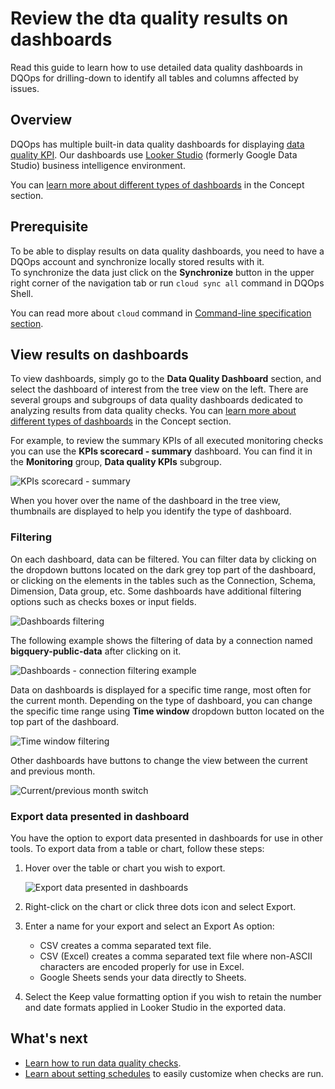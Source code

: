 # Review the dta quality results on dashboards
Read this guide to learn how to use detailed data quality dashboards in DQOps for drilling-down to identify all tables and columns affected by issues.

## Overview

DQOps has multiple built-in data quality dashboards for displaying [data quality KPI](../dqo-concepts/definition-of-data-quality-kpis.md).
Our dashboards use [Looker Studio](https://lookerstudio.google.com/overview) (formerly Google Data Studio) business
intelligence environment.

You can [learn more about different types of dashboards](../dqo-concepts/types-of-data-quality-dashboards.md)
in the Concept section.

## Prerequisite

To be able to display results on data quality dashboards, you need to have a DQOps account and synchronize locally stored results with it.  
To synchronize the data just click on the **Synchronize** button in the upper right corner of the navigation tab or run `cloud sync all` command in DQOps Shell.

You can read more about `cloud` command in [Command-line specification section](../command-line-interface/cloud.md).

## View results on dashboards

To view dashboards, simply go to the **Data Quality Dashboard** section, and select the dashboard of interest from the tree
view on the left. There are several groups and subgroups of data quality dashboards dedicated to analyzing results from
data quality checks. You can [learn more about different types of dashboards](../dqo-concepts/types-of-data-quality-dashboards.md)
in the Concept section.

For example, to review the summary KPIs of all executed monitoring checks you can use the **KPIs scorecard - summary** dashboard.
You can find it in the **Monitoring** group, **Data quality KPIs** subgroup.

![KPIs scorecard - summary](https://dqops.com/docs/images/working-with-dqo/data-quality-dashboards/kpis-scorecard-dashboards.png)

When you hover over the name of the dashboard in the tree view, thumbnails are displayed to help you identify the
type of dashboard.

### **Filtering**

On each dashboard, data can be filtered. You can filter data by clicking on the dropdown buttons located on the dark grey top part
of the dashboard, or clicking on the elements in the tables such as the Connection, Schema, Dimension, Data group, etc.
Some dashboards have additional filtering options such as checks boxes or input fields.

![Dashboards filtering](https://dqops.com/docs/images/concepts/data-quality-dashboards/dashboards-filtering.png)

The following example shows the filtering of data by a connection named **bigquery-public-data** after clicking on it.

![Dashboards - connection filtering example](https://dqops.com/docs/images/concepts/data-quality-dashboards/dashboards-connection-filtering-example.png)

Data on dashboards is displayed for a specific time range, most often for the current month.
Depending on the type of dashboard, you can change the specific time range using **Time window** dropdown button located
on the top part of the dashboard.

![Time window filtering](https://dqops.com/docs/images/concepts/data-quality-dashboards/dashboard-time-window-filtering.png)

Other dashboards have buttons to change the view between the current and previous month.

![Current/previous month switch](https://dqops.com/docs/images/concepts/data-quality-dashboards/dashboards-current-previous-month-switch.png)

### **Export data presented in dashboard**

You have the option to export data presented in dashboards for use in other tools.
To export data from a table or chart, follow these steps:


1. Hover over the table or chart you wish to export.
   
    ![Export data presented in dashboards](https://dqops.com/docs/images/working-with-dqo/data-quality-dashboards/export-results-from-dashboard.png)

2. Right-click on the chart or click three dots icon and select Export.
3. Enter a name for your export and select an Export As option:

    - CSV creates a comma separated text file.
    - CSV (Excel) creates a comma separated text file where non-ASCII characters are encoded properly for use in Excel.
    - Google Sheets sends your data directly to Sheets.
   
4. Select the Keep value formatting option if you wish to retain the number and date formats applied in Looker Studio in the exported data.


## What's next

- [Learn how to run data quality checks](run-data-quality-checks.md).
- [Learn about setting schedules](configure-scheduling-of-data-quality-checks/index.md) to easily customize when checks are run.